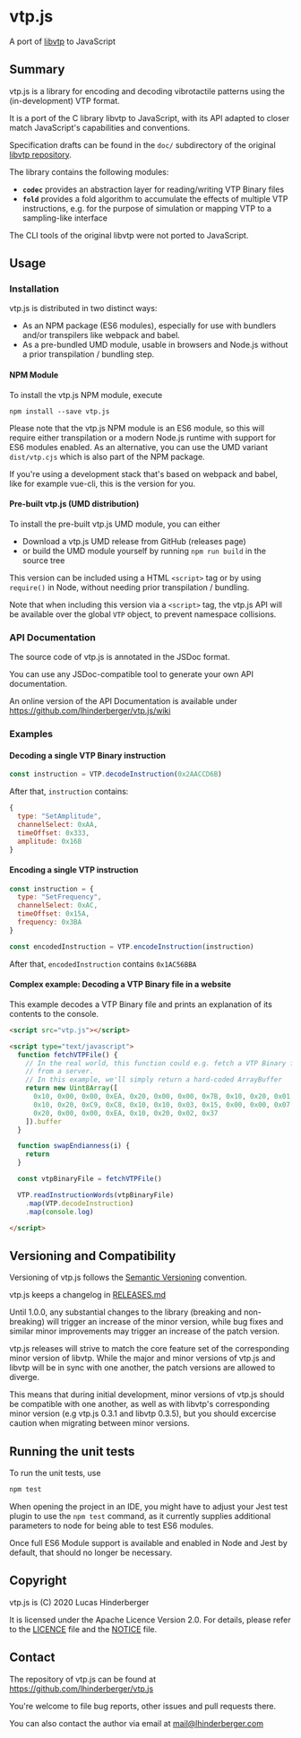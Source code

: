 # vtp.js
A port of [libvtp](https://github.com/lhinderberger/libvtp) to JavaScript

## Summary
vtp.js is a library for encoding and decoding vibrotactile patterns using
the (in-development) VTP format.

It is a port of the C library libvtp to JavaScript, with its API adapted to
closer match JavaScript's capabilities and conventions.

Specification drafts can be found in the `doc/` subdirectory of the original
[libvtp repository](https://github.com/lhinderberger/libvtp).

The library contains the following modules:

- **`codec`**
  provides an abstraction layer for reading/writing VTP Binary files
- **`fold`**
  provides a fold algorithm to accumulate the effects of multiple
  VTP instructions, e.g. for the purpose of simulation or mapping VTP to
  a sampling-like interface

The CLI tools of the original libvtp were not ported to JavaScript.

## Usage
### Installation
vtp.js is distributed in two distinct ways:

- As an NPM package (ES6 modules), especially for use with bundlers and/or
  transpilers like webpack and babel.
- As a pre-bundled UMD module, usable in browsers and Node.js without a prior
  transpilation / bundling step.

#### NPM Module
To install the vtp.js NPM module, execute

```
npm install --save vtp.js
```

Please note that the vtp.js NPM module is an ES6 module, so this will require
either transpilation or a modern Node.js runtime with support for ES6 modules
enabled. As an alternative, you can use the UMD variant `dist/vtp.cjs` which is
also part of the NPM package.

If you're using a development stack that's based on webpack and babel, like
for example vue-cli, this is the version for you.

#### Pre-built vtp.js (UMD distribution)
To install the pre-built vtp.js UMD module, you can either

- Download a vtp.js UMD release from GitHub (releases page)
- or build the UMD module yourself by running `npm run build` in the source tree

This version can be included using a HTML `<script>` tag or by using `require()`
in Node, without needing prior transpilation / bundling.

Note that when including this version via a `<script>` tag, the vtp.js API
will be available over the global `VTP` object, to prevent namespace collisions.

### API Documentation
The source code of vtp.js is annotated in the JSDoc format.

You can use any JSDoc-compatible tool to generate your own API documentation.

An online version of the API Documentation is available under
https://github.com/lhinderberger/vtp.js/wiki

### Examples
#### Decoding a single VTP Binary instruction
```javascript
const instruction = VTP.decodeInstruction(0x2AACCD6B)
```

After that, `instruction` contains:

```javascript
{
  type: "SetAmplitude",
  channelSelect: 0xAA,
  timeOffset: 0x333,
  amplitude: 0x16B
}
```

#### Encoding a single VTP instruction
```javascript
const instruction = {
  type: "SetFrequency",
  channelSelect: 0xAC,
  timeOffset: 0x15A,
  frequency: 0x3BA
}

const encodedInstruction = VTP.encodeInstruction(instruction)
```

After that, `encodedInstruction` contains `0x1AC56BBA`

#### Complex example: Decoding a VTP Binary file in a website
This example decodes a VTP Binary file and prints an explanation of its contents
to the console.

```html
<script src="vtp.js"></script>

<script type="text/javascript">
  function fetchVTPFile() {
    // In the real world, this function could e.g. fetch a VTP Binary file
    // from a server.
    // In this example, we'll simply return a hard-coded ArrayBuffer
    return new Uint8Array([
      0x10, 0x00, 0x00, 0xEA, 0x20, 0x00, 0x00, 0x7B, 0x10, 0x20, 0x01, 0x59,
      0x10, 0x20, 0xC9, 0xC8, 0x10, 0x10, 0x03, 0x15, 0x00, 0x00, 0x07, 0xD0,
      0x20, 0x00, 0x00, 0xEA, 0x10, 0x20, 0x02, 0x37
    ]).buffer
  }

  function swapEndianness(i) {
    return 
  }

  const vtpBinaryFile = fetchVTPFile()

  VTP.readInstructionWords(vtpBinaryFile)
    .map(VTP.decodeInstruction)
    .map(console.log)

</script>
```


## Versioning and Compatibility
Versioning of vtp.js follows the [Semantic Versioning](https://semver.org)
convention.

vtp.js keeps a changelog in [RELEASES.md](./RELEASES.md)

Until 1.0.0, any substantial changes to the library (breaking and non-breaking)
will trigger an increase of the minor version, while bug fixes and similar minor
improvements may trigger an increase of the patch version.

vtp.js releases will strive to match the core feature set of the corresponding
minor version of libvtp. While the major and minor versions of vtp.js and libvtp
will be in sync with one another, the patch versions are allowed to diverge.

This means that during initial development, minor versions of vtp.js should be
compatible with one another, as well as with libvtp's corresponding minor
version (e.g vtp.js 0.3.1 and libvtp 0.3.5), but you should excercise caution
when migrating between minor versions.

## Running the unit tests
To run the unit tests, use

```bash
npm test
```

When opening the project in an IDE, you might have to adjust your Jest test
plugin to use the `npm test` command, as it currently supplies additional
parameters to node for being able to test ES6 modules.

Once full ES6 Module support is available and enabled in Node and Jest by
default, that should no longer be necessary.

## Copyright
vtp.js is (C) 2020 Lucas Hinderberger

It is licensed under the Apache Licence Version 2.0.
For details, please refer to the [LICENCE](./LICENSE) file and
the [NOTICE](./NOTICE) file.

## Contact
The repository of vtp.js can be found at https://github.com/lhinderberger/vtp.js

You're welcome to file bug reports, other issues and pull requests there.

You can also contact the author via email at mail@lhinderberger.com

